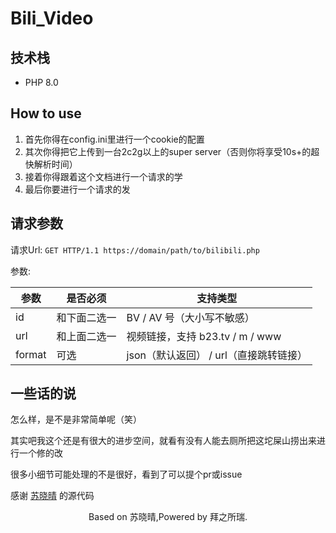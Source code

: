 # Bili_Video

## 技术栈

- PHP 8.0

## How to use

1. 首先你得在config.ini里进行一个cookie的配置
2. 其次你得把它上传到一台2c2g以上的super server（否则你将享受10s+的超快解析时间）
3. 接着你得跟着这个文档进行一个请求的学
4. 最后你要进行一个请求的发

## 请求参数

请求Url: `GET HTTP/1.1 https://domain/path/to/bilibili.php`

参数: 

| 参数 | 是否必须 | 支持类型 |
| -----| ---- | ---- |
| id | 和下面二选一 | BV / AV 号（大小写不敏感） |
| url | 和上面二选一 | 视频链接，支持 b23.tv / m / www |
| format | 可选 | json（默认返回） / url（直接跳转链接） |

## 一些话的说

怎么样，是不是非常简单呢（笑）

其实吧我这个还是有很大的进步空间，就看有没有人能去厕所把这坨屎山捞出来进行一个修的改

很多小细节可能处理的不是很好，看到了可以提个pr或issue

感谢 [苏晓晴](https://github.com/Suxiaoqinx/) 的源代码

<p align="center">Based on 苏晓晴,Powered by 拜之所瑞.</p>
